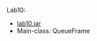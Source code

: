 Lab10:<br />

<ul>
  <li><a href = 'https://github.com/KristinHamilton/seuProjects/new/master/cosc2325/Lab10/lab10.jar'>
    lab10.jar</a></li>
  <li>Main-class: QueueFrame</li>
</ul>

